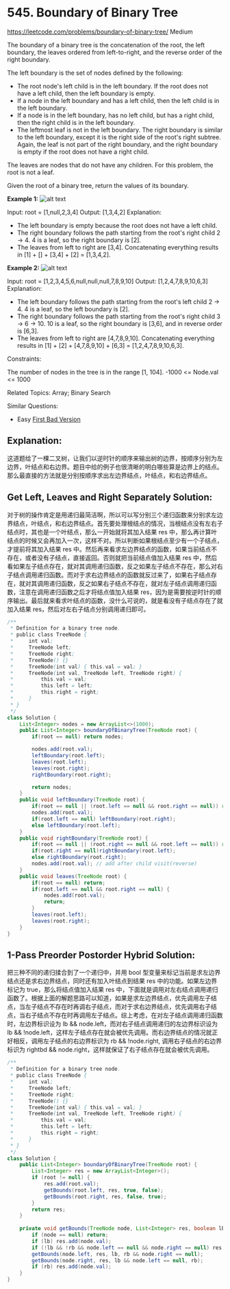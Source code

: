 # 545. Boundary of Binary Tree
<https://leetcode.com/problems/boundary-of-binary-tree/>
Medium

The boundary of a binary tree is the concatenation of the root, the left boundary, the leaves ordered from left-to-right, and the reverse order of the right boundary.

The left boundary is the set of nodes defined by the following:

* The root node's left child is in the left boundary. If the root does not have a left child, then the left boundary is empty.
* If a node in the left boundary and has a left child, then the left child is in the left boundary.
* If a node is in the left boundary, has no left child, but has a right child, then the right child is in the left boundary.
* The leftmost leaf is not in the left boundary.
The right boundary is similar to the left boundary, except it is the right side of the root's right subtree. Again, the leaf is not part of the right boundary, and the right boundary is empty if the root does not have a right child.

The leaves are nodes that do not have any children. For this problem, the root is not a leaf.

Given the root of a binary tree, return the values of its boundary.

 

**Example 1:**
![alt text](../reosurces/../resources/545_q1.jpg)

Input: root = [1,null,2,3,4]
Output: [1,3,4,2]
Explanation:
- The left boundary is empty because the root does not have a left child.
- The right boundary follows the path starting from the root's right child 2 -> 4.
  4 is a leaf, so the right boundary is [2].
- The leaves from left to right are [3,4].
Concatenating everything results in [1] + [] + [3,4] + [2] = [1,3,4,2].

**Example 2:**
![alt text](../resources/545_q2.jpg)

Input: root = [1,2,3,4,5,6,null,null,null,7,8,9,10]
Output: [1,2,4,7,8,9,10,6,3]
Explanation:
- The left boundary follows the path starting from the root's left child 2 -> 4.
  4 is a leaf, so the left boundary is [2].
- The right boundary follows the path starting from the root's right child 3 -> 6 -> 10.
  10 is a leaf, so the right boundary is [3,6], and in reverse order is [6,3].
- The leaves from left to right are [4,7,8,9,10].
Concatenating everything results in [1] + [2] + [4,7,8,9,10] + [6,3] = [1,2,4,7,8,9,10,6,3].
 

Constraints:

The number of nodes in the tree is in the range [1, 104].
-1000 <= Node.val <= 1000

Related Topics: Array; Binary Search

Similar Questions: 
* Easy [First Bad Version](https://leetcode.com/problems/first-bad-version/)

## Explanation:
这道题给了一棵二叉树，让我们以逆时针的顺序来输出树的边界，按顺序分别为左边界，叶结点和右边界。题目中给的例子也很清晰的明白哪些算是边界上的结点。那么最直接的方法就是分别按顺序求出左边界结点，叶结点，和右边界结点。

## Get Left, Leaves and Right Separately Solution: 
对于树的操作肯定是用递归最简洁啊，所以可以写分别三个递归函数来分别求左边界结点，叶结点，和右边界结点。首先要处理根结点的情况，当根结点没有左右子结点时，其也是一个叶结点，那么一开始就将其加入结果 res 中，那么再计算叶结点的时候又会再加入一次，这样不对。所以判断如果根结点至少有一个子结点，才提前将其加入结果 res 中。然后再来看求左边界结点的函数，如果当前结点不存在，或者没有子结点，直接返回。否则就把当前结点值加入结果 res 中，然后看如果左子结点存在，就对其调用递归函数，反之如果左子结点不存在，那么对右子结点调用递归函数。而对于求右边界结点的函数就反过来了，如果右子结点存在，就对其调用递归函数，反之如果右子结点不存在，就对左子结点调用递归函数，注意在调用递归函数之后才将结点值加入结果 res，因为是需要按逆时针的顺序输出。最后就来看求叶结点的函数，没什么可说的，就是看没有子结点存在了就加入结果 res，然后对左右子结点分别调用递归即可。

```java
/**
 * Definition for a binary tree node.
 * public class TreeNode {
 *     int val;
 *     TreeNode left;
 *     TreeNode right;
 *     TreeNode() {}
 *     TreeNode(int val) { this.val = val; }
 *     TreeNode(int val, TreeNode left, TreeNode right) {
 *         this.val = val;
 *         this.left = left;
 *         this.right = right;
 *     }
 * }
 */
class Solution {
    List<Integer> nodes = new ArrayList<>(1000);
    public List<Integer> boundaryOfBinaryTree(TreeNode root) {
        if(root == null) return nodes;

        nodes.add(root.val);
        leftBoundary(root.left);
        leaves(root.left);
        leaves(root.right);
        rightBoundary(root.right);

        return nodes;
    }
    public void leftBoundary(TreeNode root) {
        if(root == null || (root.left == null && root.right == null)) return;
        nodes.add(root.val);
        if(root.left == null) leftBoundary(root.right);
        else leftBoundary(root.left);
    }
    public void rightBoundary(TreeNode root) {
        if(root == null || (root.right == null && root.left == null)) return;
        if(root.right == null)rightBoundary(root.left);
        else rightBoundary(root.right);
        nodes.add(root.val); // add after child visit(reverse)
    }
    public void leaves(TreeNode root) {
        if(root == null) return;
        if(root.left == null && root.right == null) {
            nodes.add(root.val);
            return;
        }
        leaves(root.left);
        leaves(root.right);
    }
}
```

## 1-Pass Preorder Postorder Hybrid Solution: 
把三种不同的递归揉合到了一个递归中，并用 bool 型变量来标记当前是求左边界结点还是求右边界结点，同时还有加入叶结点到结果 res 中的功能。如果左边界标记为 true，那么将结点值加入结果 res 中，下面就是调用对左右结点调用递归函数了。根据上面的解题思路可以知道，如果是求左边界结点，优先调用左子结点，当左子结点不存在时再调右子结点，而对于求右边界结点，优先调用右子结点，当右子结点不存在时再调用左子结点。综上考虑，在对左子结点调用递归函数时，左边界标识设为 lb && node.left，而对右子结点调用递归的左边界标识设为 lb && !node.left，这样左子结点存在就会被优先调用。而右边界结点的情况就正好相反，调用左子结点的右边界标识为 rb && !node.right, 调用右子结点的右边界标识为 rightbd && node.right，这样就保证了右子结点存在就会被优先调用。

```java
/**
 * Definition for a binary tree node.
 * public class TreeNode {
 *     int val;
 *     TreeNode left;
 *     TreeNode right;
 *     TreeNode() {}
 *     TreeNode(int val) { this.val = val; }
 *     TreeNode(int val, TreeNode left, TreeNode right) {
 *         this.val = val;
 *         this.left = left;
 *         this.right = right;
 *     }
 * }
 */
class Solution {
    public List<Integer> boundaryOfBinaryTree(TreeNode root) {
        List<Integer> res = new ArrayList<Integer>();
        if (root != null) {
            res.add(root.val);
            getBounds(root.left, res, true, false);
            getBounds(root.right, res, false, true);
        }
        return res;
    }
    
    private void getBounds(TreeNode node, List<Integer> res, boolean lb, boolean rb) {
        if (node == null) return;
        if (lb) res.add(node.val);
        if (!lb && !rb && node.left == null && node.right == null) res.add(node.val);
        getBounds(node.left, res, lb, rb && node.right == null);
        getBounds(node.right, res, lb && node.left == null, rb);
        if (rb) res.add(node.val);
    }
}
```